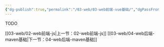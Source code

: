 ```yaml
---
{"dg-publish":true,"permalink":"/03-web/03-web前端-vue基础/","dgPassFrontmatter":true}
---
```




TODO

[[03-web/02-web前端-js\|上一节：02-web前端-js]]
[[03-web/04-web后端-maven基础\|下一节：04-web后端-maven基础]]

